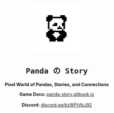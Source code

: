 <div align="center">

<img src="https://raw.githubusercontent.com/Panda-Story/website/refs/heads/main/public/panda-story-full-logo.png" width="150" height="150" alt="PandaのStory Full Logo" />

# `Panda の Story`

<strong>Pixel World of Pandas, Stories, and Connections</strong>

</div>

<div align="center">
    <div><b>Game Docs: </b><a href="https://panda-story.gitbook.io">panda-story.gitbook.io</a></div>
    <br>
    <div><b>Discord: </b><a href="https://discord.gg/kzWFtVbJ92">discord.gg/kzWFtVbJ92</a></div>
</div>
